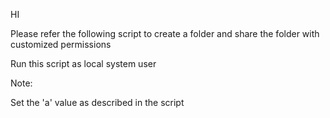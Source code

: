 HI

Please refer the following script to create a folder and share the folder with customized permissions

Run this script as local system user

Note:

Set the 'a' value as described in the script